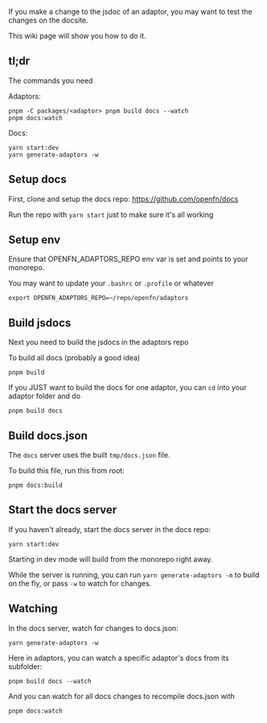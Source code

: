 If you make a change to the jsdoc of an adaptor, you may want to test the changes on the docsite.

This wiki page will show you how to do it.

## tl;dr

The commands you need

Adaptors:
```
pnpm -C packages/<adaptor> pnpm build docs --watch
pnpm docs:watch
```
Docs:
```
yarn start:dev
yarn generate-adaptors -w
```

## Setup docs

First, clone and setup the docs repo: https://github.com/openfn/docs

Run the repo with `yarn start` just to make sure it's all working

## Setup env

Ensure that OPENFN_ADAPTORS_REPO env var is set and points to your monorepo.

You may want to update your `.bashrc` or `.profile` or whatever

```
export OPENFN_ADAPTORS_REPO=~/repo/openfn/adaptors
```

## Build jsdocs

Next you need to build the jsdocs in the adaptors repo

To build all docs (probably a good idea)
```
pnpm build
```

If you JUST want to build the docs for one adaptor, you can `cd` into your adaptor folder and do
```
pnpm build docs
```

## Build docs.json

The `docs` server uses the built `tmp/docs.json` file.

To build this file, run this from root:

```
pnpm docs:build
```

## Start the docs server

If you haven't already, start the docs server in the docs repo:

```
yarn start:dev
```
Starting in dev mode will build from the monorepo right away. 

While the server is running, you can run `yarn generate-adaptors -m` to build on the fly, or pass `-w` to watch for changes.

## Watching

In the docs server, watch for changes to docs.json:
```
yarn generate-adaptors -w
```
Here in adaptors, you can watch a specific adaptor's docs from its subfolder:
```
pnpm build docs --watch
```

And you can watch for all docs changes to recompile docs.json with
```
pnpm docs:watch
```
